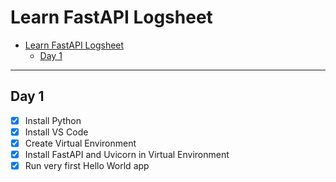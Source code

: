 # Learn FastAPI Logsheet

- [Learn FastAPI Logsheet](#learn-fastapi-logsheet)
  - [Day 1](#day-1)

---

## Day 1

- [x] Install Python
- [x] Install VS Code
- [x] Create Virtual Environment
- [x] Install FastAPI and Uvicorn in Virtual Environment
- [x] Run very first Hello World app